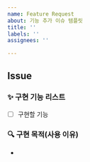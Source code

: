 ```yaml
---
name: Feature Request
about: 기능 추가 이슈 템플릿
title: ''
labels: ''
assignees: ''

---
```


## Issue
### ✨ 구현 기능 리스트
- [ ] 구현할 기능

### 🔍 구현 목적(사용 이유)
-

